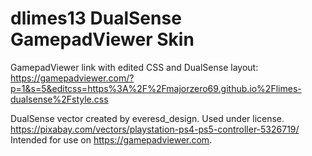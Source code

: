 # dlimes13 DualSense GamepadViewer Skin
GamepadViewer link with edited CSS and DualSense layout:
https://gamepadviewer.com/?p=1&s=5&editcss=https%3A%2F%2Fmajorzero69.github.io%2Flimes-dualsense%2Fstyle.css

DualSense vector created by everesd_design. Used under license.
https://pixabay.com/vectors/playstation-ps4-ps5-controller-5326719/
Intended for use on https://gamepadviewer.com.
